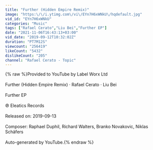 ```yaml
---
title: "Further (Hidden Empire Remix)"
image: "https:\/\/i.ytimg.com\/vi\/EYn7H6xWNkU\/hqdefault.jpg"
vid_id: "EYn7H6xWNkU"
categories: "Music"
tags: ["Rafael Cerato","Liu Bei","Further EP"]
date: "2021-11-06T16:43:13+03:00"
vid_date: "2019-09-12T10:32:02Z"
duration: "PT7M12S"
viewcount: "256419"
likeCount: "5432"
dislikeCount: "205"
channel: "Rafael Cerato - Topic"
---
```

{% raw %}Provided to YouTube by Label Worx Ltd<br /><br />Further (Hidden Empire Remix) · Rafael Cerato · Liu Bei<br /><br />Further EP<br /><br />℗ Eleatics Records<br /><br />Released on: 2019-09-13<br /><br />Composer: Raphael Duphil, Richard Walters, Branko Novakovic, Niklas Schäfers<br /><br />Auto-generated by YouTube.{% endraw %}
